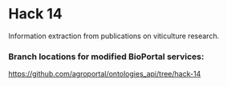 # Hack 14

Information extraction from publications on viticulture research.

### Branch locations for modified BioPortal services:

https://github.com/agroportal/ontologies_api/tree/hack-14
